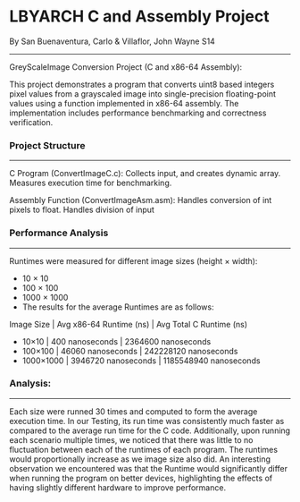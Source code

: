 <h1>LBYARCH C and Assembly Project</h1>
By San Buenaventura, Carlo & Villaflor, John Wayne S14
<hr>


GreyScaleImage Conversion Project (C and x86-64 Assembly):

This project demonstrates a program that converts uint8 based integers pixel values from a grayscaled image into single-precision floating-point values using a function implemented in x86-64 assembly. 
The implementation includes performance benchmarking and correctness verification.

<h3>Project Structure</h3>
<hr>
C Program (ConvertImageC.c):
Collects input, and creates dynamic array.
Measures execution time for benchmarking.

Assembly Function (ConvertImageAsm.asm):
Handles conversion of int pixels to float.
Handles division of input

<h3>Performance Analysis</h3>
<hr>
Runtimes were measured for different image sizes (height × width):

- 10 × 10
- 100 × 100
- 1000 × 1000
- The results for the average Runtimes are as follows:

Image Size | Avg x86-64 Runtime (ns) | Avg Total C Runtime (ns)
- 10×10 | 400 nanoseconds | 2364600 nanoseconds
- 100×100 | 46060 nanoseconds | 242228120 nanoseconds
- 1000×1000 | 3946720 nanoseconds | 1185548940 nanoseconds
<h3>Analysis:</h3>
<hr>

Each size were runned 30 times and computed to form the average execution time. In our Testing, its run time was consistently much faster as compared to the average run time for the C code. Additionally, upon running each scenario multiple times, we noticed that there was little to no fluctuation between each of the runtimes of each program. The runtimes would proportionally increase as we image size also did. An interesting observation we encountered was that the Runtime would significantly differ when running the program on better devices, highlighting the effects of having slightly different hardware to improve performance.
